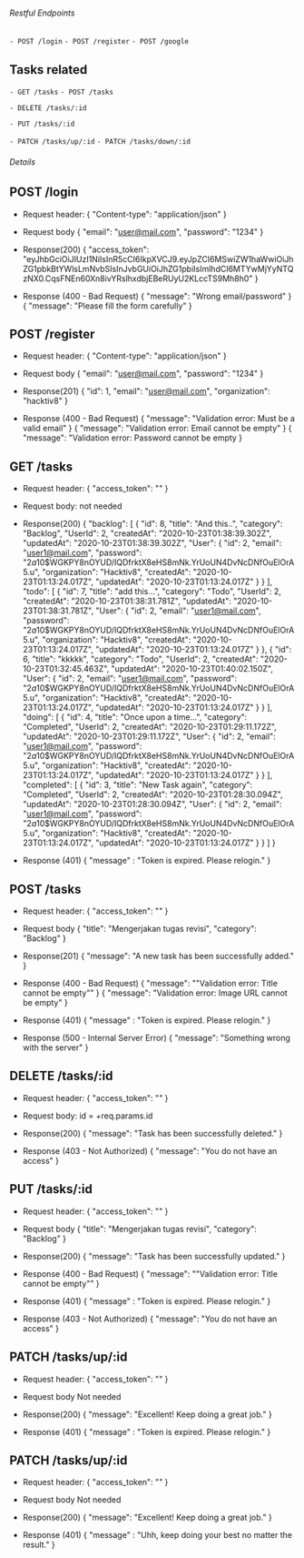 ###### Restful Endpoints ######
` - POST /login `
` - POST /register `
` - POST /google `

## Tasks related
` - GET /tasks `
` - POST /tasks `

` - DELETE /tasks/:id `

` - PUT /tasks/:id `

` - PATCH /tasks/up/:id `
` - PATCH /tasks/down/:id `


###### Details ######
## POST /login
- Request header:
{
    "Content-type": "application/json"
}

- Request body
    {
        "email": "user@mail.com",
        "password": "1234"
    }

- Response(200)
    {
        "access_token": "eyJhbGciOiJIUzI1NiIsInR5cCI6IkpXVCJ9.eyJpZCI6MSwiZW1haWwiOiJhZG1pbkBtYWlsLmNvbSIsInJvbGUiOiJhZG1pbiIsImlhdCI6MTYwMjYyNTQzNX0.CqsFNEn60Xn8ivYRslhxdbjEBeRUyU2KLccTS9Mh8h0"
    }

- Response (400 - Bad Request)
{
  "message": "Wrong email/password"
}
{
  "message": "Please fill the form carefully"
}

## POST /register
- Request header:
{
    "Content-type": "application/json"
}

- Request body
{
    "email": "user@mail.com",
    "password": "1234"
}

- Response(201)
{
    "id": 1,
    "email": "user@mail.com",
    "organization": "hacktiv8"
}

- Response (400 - Bad Request)
{
  "message": "Validation error: Must be a valid email"
}
{
  "message": "Validation error: Email cannot be empty"
}
{
  "message": "Validation error: Password cannot be empty
}

## GET /tasks
- Request header:
{
    "access_token": "<your access token>"
}

- Request body:
not needed

- Response(200)
{
    "backlog": [
        {
            "id": 8,
            "title": "And this..",
            "category": "Backlog",
            "UserId": 2,
            "createdAt": "2020-10-23T01:38:39.302Z",
            "updatedAt": "2020-10-23T01:38:39.302Z",
            "User": {
                "id": 2,
                "email": "user1@mail.com",
                "password": "$2a$10$WGKPY8nOYUD/IQDfrktX8eHS8mNk.YrUoUN4DvNcDNfOuElOrA5.u",
                "organization": "Hacktiv8",
                "createdAt": "2020-10-23T01:13:24.017Z",
                "updatedAt": "2020-10-23T01:13:24.017Z"
            }
        }
    ],
    "todo": [
        {
            "id": 7,
            "title": "add this...",
            "category": "Todo",
            "UserId": 2,
            "createdAt": "2020-10-23T01:38:31.781Z",
            "updatedAt": "2020-10-23T01:38:31.781Z",
            "User": {
                "id": 2,
                "email": "user1@mail.com",
                "password": "$2a$10$WGKPY8nOYUD/IQDfrktX8eHS8mNk.YrUoUN4DvNcDNfOuElOrA5.u",
                "organization": "Hacktiv8",
                "createdAt": "2020-10-23T01:13:24.017Z",
                "updatedAt": "2020-10-23T01:13:24.017Z"
            }
        },
        {
            "id": 6,
            "title": "kkkkk",
            "category": "Todo",
            "UserId": 2,
            "createdAt": "2020-10-23T01:32:45.463Z",
            "updatedAt": "2020-10-23T01:40:02.150Z",
            "User": {
                "id": 2,
                "email": "user1@mail.com",
                "password": "$2a$10$WGKPY8nOYUD/IQDfrktX8eHS8mNk.YrUoUN4DvNcDNfOuElOrA5.u",
                "organization": "Hacktiv8",
                "createdAt": "2020-10-23T01:13:24.017Z",
                "updatedAt": "2020-10-23T01:13:24.017Z"
            }
        }
    ],
    "doing": [
        {
            "id": 4,
            "title": "Once upon a time...",
            "category": "Completed",
            "UserId": 2,
            "createdAt": "2020-10-23T01:29:11.172Z",
            "updatedAt": "2020-10-23T01:29:11.172Z",
            "User": {
                "id": 2,
                "email": "user1@mail.com",
                "password": "$2a$10$WGKPY8nOYUD/IQDfrktX8eHS8mNk.YrUoUN4DvNcDNfOuElOrA5.u",
                "organization": "Hacktiv8",
                "createdAt": "2020-10-23T01:13:24.017Z",
                "updatedAt": "2020-10-23T01:13:24.017Z"
            }
        }
    ],
    "completed": [
        {
            "id": 3,
            "title": "New Task again",
            "category": "Completed",
            "UserId": 2,
            "createdAt": "2020-10-23T01:28:30.094Z",
            "updatedAt": "2020-10-23T01:28:30.094Z",
            "User": {
                "id": 2,
                "email": "user1@mail.com",
                "password": "$2a$10$WGKPY8nOYUD/IQDfrktX8eHS8mNk.YrUoUN4DvNcDNfOuElOrA5.u",
                "organization": "Hacktiv8",
                "createdAt": "2020-10-23T01:13:24.017Z",
                "updatedAt": "2020-10-23T01:13:24.017Z"
            }
        }
    ]
}
- Response (401)
{
    "message" : "Token is expired. Please relogin."
}


## POST /tasks
- Request header:
{
    "access_token": "<your access token>"
}

- Request body
    {
        "title": "Mengerjakan tugas revisi",
        "category": "Backlog"
    }

- Response(201)
    {
      "message": "A new task has been successfully added."
    }
- Response (400 - Bad Request)
{
  "message": ""Validation error: Title cannot be empty""
}
{
  "message": "Validation error: Image URL cannot be empty"
}
- Response (401)
{
    "message" : "Token is expired. Please relogin."
}
- Response (500 - Internal Server Error)
{
  "message": "Something wrong with the server"
}


## DELETE /tasks/:id
- Request header:
{
    "access_token": "<your access token>"
}

- Request body:
id = +req.params.id

- Response(200)
{ 
    "message": "Task has been successfully deleted."
}

- Response (403 - Not Authorized)
{
  "message": "You do not have an access"
}


## PUT /tasks/:id
- Request header:
{
    "access_token": "<your access token>"
}

- Request body
    {
        "title": "Mengerjakan tugas revisi",
        "category": "Backlog"
    }

- Response(200)
    {
        "message": "Task has been successfully updated."
    }
- Response (400 - Bad Request)
{
  "message": ""Validation error: Title cannot be empty""
}

- Response (401)
{
    "message" : "Token is expired. Please relogin."
}

- Response (403 - Not Authorized)
{
  "message": "You do not have an access"
}


## PATCH /tasks/up/:id
- Request header:
{
    "access_token": "<your access token>"
}

- Request body
 Not needed

- Response(200)
    {
        "message": "Excellent! Keep doing a great job."
    }

- Response (401)
{
    "message" : "Token is expired. Please relogin."
}

## PATCH /tasks/up/:id
- Request header:
{
    "access_token": "<your access token>"
}

- Request body
 Not needed

- Response(200)
    {
        "message": "Excellent! Keep doing a great job."
    }

- Response (401)
{
    "message" : "Uhh, keep doing your best no matter the result."
}
